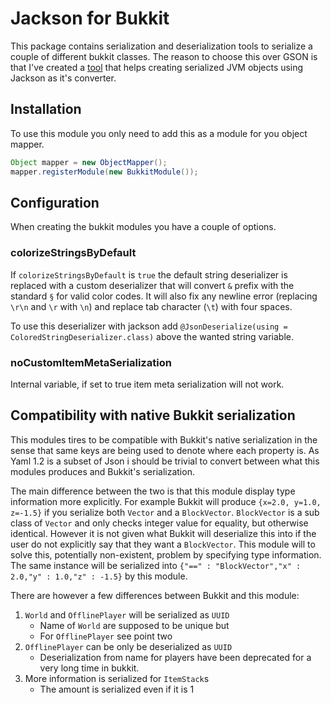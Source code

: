 # Jackson for Bukkit

This package contains serialization and deserialization tools to serialize a couple of different bukkit classes. The reason to choose this over GSON is that I've created a [tool](https://github.com/kh498/HandcraftObjectsTool) that helps creating serialized JVM objects using Jackson as it's converter. 

## Installation

To use this module you only need to add this as a module for you object mapper.

```java
Object mapper = new ObjectMapper();
mapper.registerModule(new BukkitModule());
```

## Configuration

When creating the bukkit modules you have a couple of options. 

### colorizeStringsByDefault

If `colorizeStringsByDefault` is `true` the default string deserializer is replaced with a custom deserializer that will convert `&` prefix with the standard `§` for valid color codes. It will also fix any newline error (replacing `\r\n` and `\r` with `\n`) and replace tab character (`\t`) with four spaces.

To use this deserializer with jackson add `@JsonDeserialize(using = ColoredStringDeserializer.class)` above the wanted string variable.

### noCustomItemMetaSerialization

Internal variable, if set to true item meta serialization will not work.

## Compatibility with native Bukkit serialization

This modules tires to be compatible with Bukkit's native serialization in the sense that same keys are being used to denote where each property is. As Yaml 1.2 is a subset of Json i should be trivial to convert between what this modules produces and Bukkit's serialization. 

The main difference between the two is that this module display type information more explicitly. For example Bukkit will produce `{x=2.0, y=1.0, z=-1.5}` if you serialize both `Vector` and a `BlockVector`. `BlockVector` is a sub class of `Vector` and only checks integer value for equality, but otherwise identical. However it is not given what Bukkit will deserialize this into if the user do not explicitly say that they want a `BlockVector`. This module will to solve this, potentially non-existent, problem by specifying type information. The same instance will be serialized into `{"==" : "BlockVector","x" : 2.0,"y" : 1.0,"z" : -1.5}` by this module.

There are however a few differences between Bukkit and this module:

1. `World` and `OfflinePlayer` will be serialized as `UUID`
    * Name of `World` are supposed to be unique but
    * For `OfflinePlayer` see point two
2. `OfflinePlayer` can be only be deserialized as `UUID`
    * Deserialization from name for players have been deprecated for a very long time in bukkit.
3. More information is serialized for `ItemStack`s
    * The amount is serialized even if it is 1
    
       
